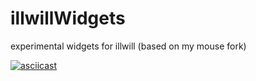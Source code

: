 # illwillWidgets
experimental widgets for illwill (based on my mouse fork)

[![asciicast](https://asciinema.org/a/GO4nhu01AItIrS1ihBoPWlMeH.svg)](https://asciinema.org/a/GO4nhu01AItIrS1ihBoPWlMeH)
